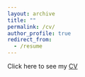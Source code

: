 ```yaml
---
layout: archive
title: ""
permalink: /cv/
author_profile: true
redirect_from:
  - /resume
---
```


Click here to see my [CV](/files/CV__Gonzalo_Contreras.pdf)



